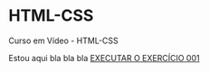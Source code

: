 # HTML-CSS
 Curso em Vídeo - HTML-CSS

Estou aqui bla bla bla
<a href="https://evandroanelli.github.io/HTML-CSS/EXERCICIOS/ex015/index.html" target="_blank" class="externo">EXECUTAR O EXERCÍCIO 001 </a>
